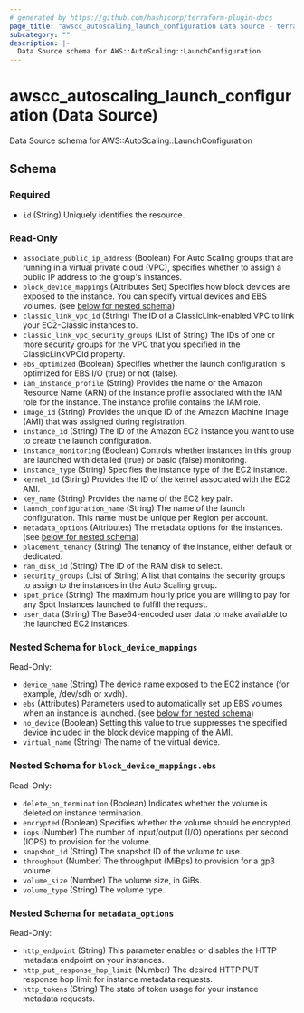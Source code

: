 ```yaml
---
# generated by https://github.com/hashicorp/terraform-plugin-docs
page_title: "awscc_autoscaling_launch_configuration Data Source - terraform-provider-awscc"
subcategory: ""
description: |-
  Data Source schema for AWS::AutoScaling::LaunchConfiguration
---
```


# awscc_autoscaling_launch_configuration (Data Source)

Data Source schema for AWS::AutoScaling::LaunchConfiguration



<!-- schema generated by tfplugindocs -->
## Schema

### Required

- `id` (String) Uniquely identifies the resource.

### Read-Only

- `associate_public_ip_address` (Boolean) For Auto Scaling groups that are running in a virtual private cloud (VPC), specifies whether to assign a public IP address to the group's instances.
- `block_device_mappings` (Attributes Set) Specifies how block devices are exposed to the instance. You can specify virtual devices and EBS volumes. (see [below for nested schema](#nestedatt--block_device_mappings))
- `classic_link_vpc_id` (String) The ID of a ClassicLink-enabled VPC to link your EC2-Classic instances to.
- `classic_link_vpc_security_groups` (List of String) The IDs of one or more security groups for the VPC that you specified in the ClassicLinkVPCId property.
- `ebs_optimized` (Boolean) Specifies whether the launch configuration is optimized for EBS I/O (true) or not (false).
- `iam_instance_profile` (String) Provides the name or the Amazon Resource Name (ARN) of the instance profile associated with the IAM role for the instance. The instance profile contains the IAM role.
- `image_id` (String) Provides the unique ID of the Amazon Machine Image (AMI) that was assigned during registration.
- `instance_id` (String) The ID of the Amazon EC2 instance you want to use to create the launch configuration.
- `instance_monitoring` (Boolean) Controls whether instances in this group are launched with detailed (true) or basic (false) monitoring.
- `instance_type` (String) Specifies the instance type of the EC2 instance.
- `kernel_id` (String) Provides the ID of the kernel associated with the EC2 AMI.
- `key_name` (String) Provides the name of the EC2 key pair.
- `launch_configuration_name` (String) The name of the launch configuration. This name must be unique per Region per account.
- `metadata_options` (Attributes) The metadata options for the instances. (see [below for nested schema](#nestedatt--metadata_options))
- `placement_tenancy` (String) The tenancy of the instance, either default or dedicated.
- `ram_disk_id` (String) The ID of the RAM disk to select.
- `security_groups` (List of String) A list that contains the security groups to assign to the instances in the Auto Scaling group.
- `spot_price` (String) The maximum hourly price you are willing to pay for any Spot Instances launched to fulfill the request.
- `user_data` (String) The Base64-encoded user data to make available to the launched EC2 instances.

<a id="nestedatt--block_device_mappings"></a>
### Nested Schema for `block_device_mappings`

Read-Only:

- `device_name` (String) The device name exposed to the EC2 instance (for example, /dev/sdh or xvdh).
- `ebs` (Attributes) Parameters used to automatically set up EBS volumes when an instance is launched. (see [below for nested schema](#nestedatt--block_device_mappings--ebs))
- `no_device` (Boolean) Setting this value to true suppresses the specified device included in the block device mapping of the AMI.
- `virtual_name` (String) The name of the virtual device.

<a id="nestedatt--block_device_mappings--ebs"></a>
### Nested Schema for `block_device_mappings.ebs`

Read-Only:

- `delete_on_termination` (Boolean) Indicates whether the volume is deleted on instance termination.
- `encrypted` (Boolean) Specifies whether the volume should be encrypted.
- `iops` (Number) The number of input/output (I/O) operations per second (IOPS) to provision for the volume.
- `snapshot_id` (String) The snapshot ID of the volume to use.
- `throughput` (Number) The throughput (MiBps) to provision for a gp3 volume.
- `volume_size` (Number) The volume size, in GiBs.
- `volume_type` (String) The volume type.



<a id="nestedatt--metadata_options"></a>
### Nested Schema for `metadata_options`

Read-Only:

- `http_endpoint` (String) This parameter enables or disables the HTTP metadata endpoint on your instances.
- `http_put_response_hop_limit` (Number) The desired HTTP PUT response hop limit for instance metadata requests.
- `http_tokens` (String) The state of token usage for your instance metadata requests.
